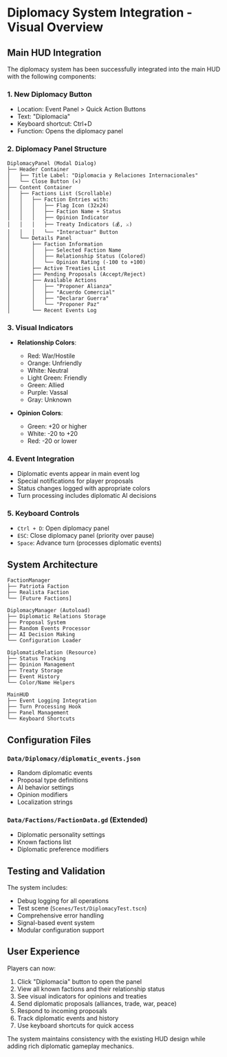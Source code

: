 # Diplomacy System Integration - Visual Overview

## Main HUD Integration

The diplomacy system has been successfully integrated into the main HUD with the following components:

### 1. **New Diplomacy Button**
- Location: Event Panel > Quick Action Buttons
- Text: "Diplomacia"
- Keyboard shortcut: Ctrl+D
- Function: Opens the diplomacy panel

### 2. **Diplomacy Panel Structure**
```
DiplomacyPanel (Modal Dialog)
├── Header Container
│   ├── Title Label: "Diplomacia y Relaciones Internacionales"
│   └── Close Button (✕)
├── Content Container
│   ├── Factions List (Scrollable)
│   │   ├── Faction Entries with:
│   │   │   ├── Flag Icon (32x24)
│   │   │   ├── Faction Name + Status
│   │   │   ├── Opinion Indicator
│   │   │   ├── Treaty Indicators (💰, ⚔️)
│   │   │   └── "Interactuar" Button
│   └── Details Panel
│       ├── Faction Information
│       │   ├── Selected Faction Name
│       │   ├── Relationship Status (Colored)
│       │   └── Opinion Rating (-100 to +100)
│       ├── Active Treaties List
│       ├── Pending Proposals (Accept/Reject)
│       ├── Available Actions
│       │   ├── "Proponer Alianza"
│       │   ├── "Acuerdo Comercial" 
│       │   ├── "Declarar Guerra"
│       │   └── "Proponer Paz"
│       └── Recent Events Log
```

### 3. **Visual Indicators**
- **Relationship Colors**:
  - Red: War/Hostile
  - Orange: Unfriendly  
  - White: Neutral
  - Light Green: Friendly
  - Green: Allied
  - Purple: Vassal
  - Gray: Unknown

- **Opinion Colors**:
  - Green: +20 or higher
  - White: -20 to +20
  - Red: -20 or lower

### 4. **Event Integration**
- Diplomatic events appear in main event log
- Special notifications for player proposals
- Status changes logged with appropriate colors
- Turn processing includes diplomatic AI decisions

### 5. **Keyboard Controls**
- `Ctrl + D`: Open diplomacy panel
- `ESC`: Close diplomacy panel (priority over pause)
- `Space`: Advance turn (processes diplomatic events)

## System Architecture

```
FactionManager
├── Patriota Faction
├── Realista Faction  
└── [Future Factions]

DiplomacyManager (Autoload)
├── Diplomatic Relations Storage
├── Proposal System
├── Random Events Processor
├── AI Decision Making
└── Configuration Loader

DiplomaticRelation (Resource)
├── Status Tracking
├── Opinion Management
├── Treaty Storage
├── Event History
└── Color/Name Helpers

MainHUD
├── Event Logging Integration
├── Turn Processing Hook
├── Panel Management
└── Keyboard Shortcuts
```

## Configuration Files

### `Data/Diplomacy/diplomatic_events.json`
- Random diplomatic events
- Proposal type definitions
- AI behavior settings
- Opinion modifiers
- Localization strings

### `Data/Factions/FactionData.gd` (Extended)
- Diplomatic personality settings
- Known factions list
- Diplomatic preference modifiers

## Testing and Validation

The system includes:
- Debug logging for all operations
- Test scene (`Scenes/Test/DiplomacyTest.tscn`)
- Comprehensive error handling
- Signal-based event system
- Modular configuration support

## User Experience

Players can now:
1. Click "Diplomacia" button to open the panel
2. View all known factions and their relationship status
3. See visual indicators for opinions and treaties
4. Send diplomatic proposals (alliances, trade, war, peace)
5. Respond to incoming proposals
6. Track diplomatic events and history
7. Use keyboard shortcuts for quick access

The system maintains consistency with the existing HUD design while adding rich diplomatic gameplay mechanics.